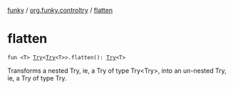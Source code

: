 [funky](../index.md) / [org.funky.controltry](index.md) / [flatten](.)

# flatten

`fun <T> `[`Try`](-try/index.md)`<`[`Try`](-try/index.md)`<T>>.flatten(): `[`Try`](-try/index.md)`<T>`

Transforms a nested Try, ie, a Try of type Try&lt;Try&gt;, into an un-nested Try, ie, a Try of type Try.

